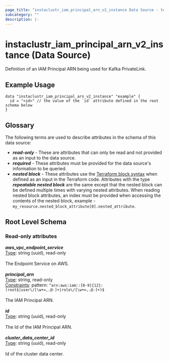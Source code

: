 ```yaml
---
page_title: "instaclustr_iam_principal_arn_v2_instance Data Source - terraform-provider-instaclustr"
subcategory: ""
description: |-
---
```


# instaclustr_iam_principal_arn_v2_instance (Data Source)
Definition of an IAM Principal ARN being used for Kafka PrivateLink.
## Example Usage
```
data "instaclustr_iam_principal_arn_v2_instance" "example" { 
  id = "<id>" // the value of the `id` attribute defined in the root schema below
}
```
## Glossary
The following terms are used to describe attributes in the schema of this data source:
- **_read-only_** - These are attributes that can only be read and not provided as an input to the data source.
- **_required_** - These attributes must be provided for the data source's information to be queried.
- **_nested block_** - These attributes use the [Terraform block syntax](https://www.terraform.io/language/attr-as-blocks) when defined as an input in the Terraform code. Attributes with the type **_repeatable nested block_** are the same except that the nested block can be defined multiple times with varying nested attributes. When reading nested block attributes, an index must be provided when accessing the contents of the nested block, example - `my_resource.nested_block_attribute[0].nested_attribute`.
## Root Level Schema
### Read-only attributes
*___aws_vpc_endpoint_service___*<br>
<ins>Type</ins>: string (uuid), read-only<br>
<br>The Endpoint Service on AWS.<br><br>
*___principal_arn___*<br>
<ins>Type</ins>: string, read-only<br>
<ins>Constraints</ins>: pattern: `^arn:aws:iam::[0-9]{12}:(root$|user\/[\w+=,.@-]+|role\/[\w+=,.@-]+)$`<br><br>The IAM Principal ARN.<br><br>
*___id___*<br>
<ins>Type</ins>: string (uuid), read-only<br>
<br>The Id of the IAM Principal ARN.<br><br>
*___cluster_data_center_id___*<br>
<ins>Type</ins>: string (uuid), read-only<br>
<br>Id of the cluster data center.<br><br>
